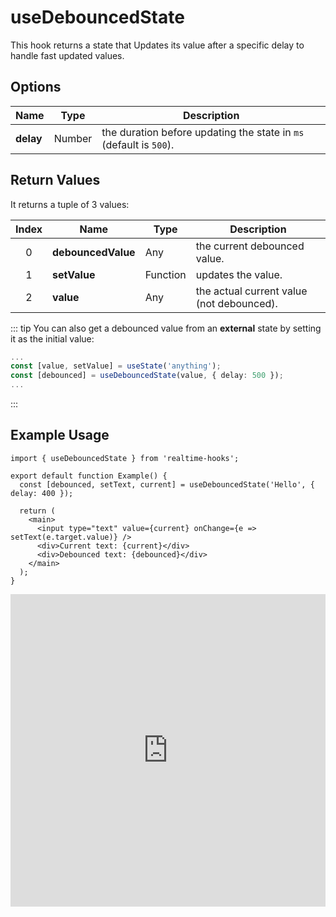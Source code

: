 # useDebouncedState

This hook returns a state that Updates its value after a specific delay to handle fast updated values.

## Options

| Name      | Type   | Description                                                        |
| --------- | ------ | ------------------------------------------------------------------ |
| **delay** | Number | the duration before updating the state in `ms` (default is `500`). |

## Return Values

It returns a tuple of 3 values:

| Index | Name               | Type     | Description                               |
| :---: | ------------------ | -------- | ----------------------------------------- |
|   0   | **debouncedValue** | Any      | the current debounced value.              |
|   1   | **setValue**       | Function | updates the value.                        |
|   2   | **value**          | Any      | the actual current value (not debounced). |

::: tip
You can also get a debounced value from an **external** state by setting it as the initial value:

```ts
...
const [value, setValue] = useState('anything');
const [debounced] = useDebouncedState(value, { delay: 500 });
...
```

:::

## Example Usage

```tsx
import { useDebouncedState } from 'realtime-hooks';

export default function Example() {
  const [debounced, setText, current] = useDebouncedState('Hello', { delay: 400 });

  return (
    <main>
      <input type="text" value={current} onChange={e => setText(e.target.value)} />
      <div>Current text: {current}</div>
      <div>Debounced text: {debounced}</div>
    </main>
  );
}
```

<iframe src="https://codesandbox.io/embed/usedebouncedstate-n5zqpm?fontsize=14&hidenavigation=1&module=%2Fsrc%2FComponent.tsx&theme=dark" style="width:100%; height:500px; border:0; overflow:hidden;" title="useDebouncedState" allow="accelerometer; ambient-light-sensor; camera; encrypted-media; geolocation; gyroscope; hid; microphone; midi; payment; usb; vr; xr-spatial-tracking" sandbox="allow-forms allow-modals allow-popups allow-presentation allow-same-origin allow-scripts"></iframe>
